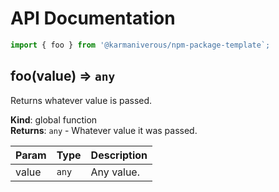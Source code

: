 # API Documentation

```js
import { foo } from '@karmaniverous/npm-package-template`;
```

<a name="foo"></a>

## foo(value) ⇒ <code>any</code>
Returns whatever value is passed.

**Kind**: global function  
**Returns**: <code>any</code> - Whatever value it was passed.  

| Param | Type | Description |
| --- | --- | --- |
| value | <code>any</code> | Any value. |

